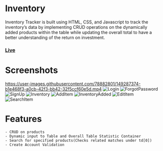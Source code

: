 # Inventory

Inventory Tracker is built using HTML, CSS, and Javascript to track the inventory’s data by implementing CRUD operations on the dynamically added products within the table while updating the overall total to have a better understanding of the return on investment.

### [Live](https://inventory-tracker.pages.dev/home)

# Screenshots



https://user-images.githubusercontent.com/78882801/149287374-b1e468f3-a0cb-42f3-bb42-32f5ccf60e5d.mp4
![Login](https://user-images.githubusercontent.com/78882801/142971880-bc23e07b-a57f-48a6-a9c0-41ea1c366aa4.PNG)
![ForgotPassword](https://user-images.githubusercontent.com/78882801/142971886-6d277d92-62a5-46a6-b425-9ed273c5cb12.PNG)
![SignUp](https://user-images.githubusercontent.com/78882801/142971889-4f9cd8b6-266f-4e4b-be18-c102d394f5f3.PNG)
![Inventory](https://user-images.githubusercontent.com/78882801/142971895-16f34def-22d0-4732-bca1-6d30ff5bbc53.PNG)
![AddItem](https://user-images.githubusercontent.com/78882801/142971910-af615419-c735-432f-95d1-7bf0a2f6bdf9.PNG)
![InventoryAdded](https://user-images.githubusercontent.com/78882801/142971912-65738533-ac08-4296-9e2c-b9d5382e8bd4.PNG)
![EditItem](https://user-images.githubusercontent.com/78882801/142971917-d72880b6-7eee-4437-a7e3-6386d785ed20.PNG)
![SearchItem](https://user-images.githubusercontent.com/78882801/142971919-defa7352-7392-42bf-a72c-e4ee1efcfdb8.PNG)

# Features

    - CRUD on products
    - Dynamic input to Table and Overall Table Statistic Container
    - Search for specified products(Checks related matches under td[0])
    - Create Account Validation
